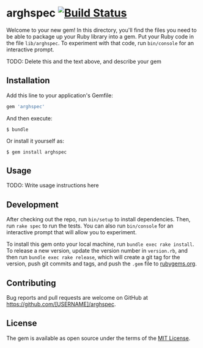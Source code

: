 # arghspec [![Build Status](https://travis-ci.org/duncan-bayne/arghspec.png)](https://travis-ci.org/duncan-bayne/arghspec)

Welcome to your new gem! In this directory, you'll find the files you need to be able to package up your Ruby library into a gem. Put your Ruby code in the file `lib/arghspec`. To experiment with that code, run `bin/console` for an interactive prompt.

TODO: Delete this and the text above, and describe your gem

## Installation

Add this line to your application's Gemfile:

```ruby
gem 'arghspec'
```

And then execute:

    $ bundle

Or install it yourself as:

    $ gem install arghspec

## Usage

TODO: Write usage instructions here

## Development

After checking out the repo, run `bin/setup` to install dependencies. Then, run `rake spec` to run the tests. You can also run `bin/console` for an interactive prompt that will allow you to experiment.

To install this gem onto your local machine, run `bundle exec rake install`. To release a new version, update the version number in `version.rb`, and then run `bundle exec rake release`, which will create a git tag for the version, push git commits and tags, and push the `.gem` file to [rubygems.org](https://rubygems.org).

## Contributing

Bug reports and pull requests are welcome on GitHub at https://github.com/[USERNAME]/arghspec.


## License

The gem is available as open source under the terms of the [MIT License](http://opensource.org/licenses/MIT).

